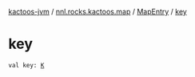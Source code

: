 [kactoos-jvm](../../index.md) / [nnl.rocks.kactoos.map](../index.md) / [MapEntry](index.md) / [key](./key.md)

# key

`val key: `[`K`](index.md#K)